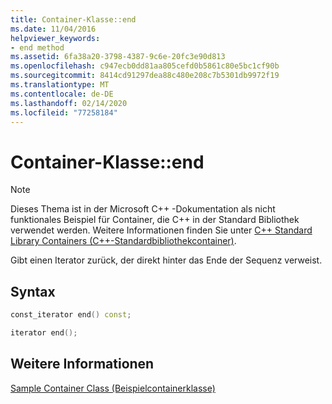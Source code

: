 ```yaml
---
title: Container-Klasse::end
ms.date: 11/04/2016
helpviewer_keywords:
- end method
ms.assetid: 6fa38a20-3798-4387-9c6e-20fc3e90d813
ms.openlocfilehash: c947ecb0dd81aa805cefd0b5861c80e5bc1cf90b
ms.sourcegitcommit: 8414cd91297dea88c480e208c7b5301db9972f19
ms.translationtype: MT
ms.contentlocale: de-DE
ms.lasthandoff: 02/14/2020
ms.locfileid: "77258184"
---
```

# <a name="container-classend"></a>Container-Klasse::end

> [!NOTE]
> Dieses Thema ist in der Microsoft C++ -Dokumentation als nicht funktionales Beispiel für Container, die C++ in der Standard Bibliothek verwendet werden. Weitere Informationen finden Sie unter [C++ Standard Library Containers (C++-Standardbibliothekcontainer)](../standard-library/stl-containers.md).

Gibt einen Iterator zurück, der direkt hinter das Ende der Sequenz verweist.

## <a name="syntax"></a>Syntax

```cpp
const_iterator end() const;

iterator end();
```

## <a name="see-also"></a>Weitere Informationen

[Sample Container Class (Beispielcontainerklasse)](../standard-library/sample-container-class.md)
